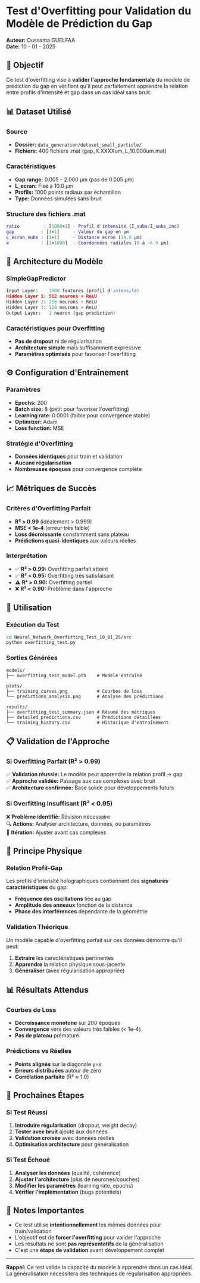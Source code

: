 # Test d'Overfitting pour Validation du Modèle de Prédiction du Gap

**Auteur:** Oussama GUELFAA  
**Date:** 10 - 01 - 2025

## 🎯 Objectif

Ce test d'overfitting vise à **valider l'approche fondamentale** du modèle de prédiction du gap en vérifiant qu'il peut parfaitement apprendre la relation entre profils d'intensité et gap dans un cas idéal sans bruit.

## 📊 Dataset Utilisé

### Source
- **Dossier:** `data_generation/dataset_small_particle/`
- **Fichiers:** 400 fichiers .mat (gap_X.XXXXum_L_10.000um.mat)

### Caractéristiques
- **Gap range:** 0.005 - 2.000 µm (pas de 0.005 µm)
- **L_ecran:** Fixé à 10.0 µm
- **Profils:** 1000 points radiaux par échantillon
- **Type:** Données simulées sans bruit

### Structure des fichiers .mat
```matlab
ratio         : [1000×1] - Profil d'intensité (I_subs/I_subs_inc)
gap          : [1×1]     - Valeur du gap en µm
L_ecran_subs : [1×1]     - Distance écran (10.0 µm)
x            : [1×1000]  - Coordonnées radiales (0 à ~6.9 µm)
```

## 🧠 Architecture du Modèle

### SimpleGapPredictor
```python
Input Layer:    1000 features (profil d'intensité)
Hidden Layer 1: 512 neurons + ReLU
Hidden Layer 2: 256 neurons + ReLU  
Hidden Layer 3: 128 neurons + ReLU
Output Layer:   1 neuron (gap prediction)
```

### Caractéristiques pour Overfitting
- **Pas de dropout** ni de régularisation
- **Architecture simple** mais suffisamment expressive
- **Paramètres optimisés** pour favoriser l'overfitting

## ⚙️ Configuration d'Entraînement

### Paramètres
- **Epochs:** 200
- **Batch size:** 8 (petit pour favoriser l'overfitting)
- **Learning rate:** 0.0001 (faible pour convergence stable)
- **Optimizer:** Adam
- **Loss function:** MSE

### Stratégie d'Overfitting
- **Données identiques** pour train et validation
- **Aucune régularisation**
- **Nombreuses époques** pour convergence complète

## 📈 Métriques de Succès

### Critères d'Overfitting Parfait
- **R² > 0.99** (idéalement > 0.999)
- **MSE < 1e-4** (erreur très faible)
- **Loss décroissante** constamment sans plateau
- **Prédictions quasi-identiques** aux valeurs réelles

### Interprétation
- ✅ **R² > 0.99:** Overfitting parfait atteint
- ✅ **R² > 0.95:** Overfitting très satisfaisant  
- ⚠️ **R² > 0.90:** Overfitting partiel
- ❌ **R² < 0.90:** Problème dans l'approche

## 🚀 Utilisation

### Exécution du Test
```bash
cd Neural_Network_Overfitting_Test_10_01_25/src
python overfitting_test.py
```

### Sorties Générées
```
models/
├── overfitting_test_model.pth    # Modèle entraîné

plots/
├── training_curves.png           # Courbes de loss
└── predictions_analysis.png      # Analyse des prédictions

results/
├── overfitting_test_summary.json # Résumé des métriques
├── detailed_predictions.csv      # Prédictions détaillées
└── training_history.csv          # Historique d'entraînement
```

## 📋 Validation de l'Approche

### Si Overfitting Parfait (R² > 0.99)
✅ **Validation réussie:** Le modèle peut apprendre la relation profil → gap  
✅ **Approche validée:** Passage aux cas complexes avec bruit  
✅ **Architecture confirmée:** Base solide pour développements futurs

### Si Overfitting Insuffisant (R² < 0.95)
❌ **Problème identifié:** Révision nécessaire  
🔍 **Actions:** Analyser architecture, données, ou paramètres  
🔄 **Itération:** Ajuster avant cas complexes

## 🔬 Principe Physique

### Relation Profil-Gap
Les profils d'intensité holographiques contiennent des **signatures caractéristiques** du gap:
- **Fréquence des oscillations** liée au gap
- **Amplitude des anneaux** fonction de la distance
- **Phase des interférences** dépendante de la géométrie

### Validation Théorique
Un modèle capable d'overfitting parfait sur ces données démontre qu'il peut:
1. **Extraire** les caractéristiques pertinentes
2. **Apprendre** la relation physique sous-jacente
3. **Généraliser** (avec régularisation appropriée)

## 📊 Résultats Attendus

### Courbes de Loss
- **Décroissance monotone** sur 200 époques
- **Convergence** vers des valeurs très faibles (< 1e-4)
- **Pas de plateau** prématuré

### Prédictions vs Réelles
- **Points alignés** sur la diagonale y=x
- **Erreurs distribuées** autour de zéro
- **Corrélation parfaite** (R² ≈ 1.0)

## 🎯 Prochaines Étapes

### Si Test Réussi
1. **Introduire régularisation** (dropout, weight decay)
2. **Tester avec bruit** ajouté aux données
3. **Validation croisée** avec données réelles
4. **Optimisation architecture** pour généralisation

### Si Test Échoué
1. **Analyser les données** (qualité, cohérence)
2. **Ajuster l'architecture** (plus de neurones/couches)
3. **Modifier les paramètres** (learning rate, epochs)
4. **Vérifier l'implémentation** (bugs potentiels)

## 📝 Notes Importantes

- Ce test utilise **intentionnellement** les mêmes données pour train/validation
- L'objectif est de **forcer l'overfitting** pour valider l'approche
- Les résultats ne sont **pas représentatifs** de la généralisation
- C'est une **étape de validation** avant développement complet

---

**Rappel:** Ce test valide la capacité du modèle à apprendre dans un cas idéal. La généralisation nécessitera des techniques de régularisation appropriées.
